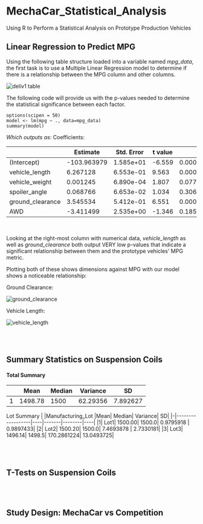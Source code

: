 # MechaCar_Statistical_Analysis
Using R to Perform a Statistical Analysis on Prototype Production Vehicles


## Linear Regression to Predict MPG

Using the following table structure loaded into a variable named *mpg_data*, the first task is to use a Multiple Linear Regression model to determine if there is a relationship between the MPG column and other columns.</br>

![deliv1 table](https://user-images.githubusercontent.com/14188580/121822791-a0b6d800-cc66-11eb-9460-df3e780636e7.PNG)

The following code will provide us with the p-values needed to determine the statistical significance between each factor.</br>

```
options(scipen = 50)
model <- lm(mpg ~ ., data=mpg_data)
summary(model)
```
*Which outputs as:*
Coefficients:


|                  |Estimate    |Std. Error  |t value |Pr(>t)   |&emsp;|
|------------------|------------|------------|--------|-----------|----|
|(Intercept)       |-103.963979  |1.585e+01   |-6.559  |0.0000000507794    |*** |
|vehicle_length    |6.267128       |6.553e-01   |9.563   |0.0000000000026    |***|
|vehicle_weight    |0.001245   |6.890e-04   |1.807   |0.0776     |.|  
|spoiler_angle     |0.068766      |6.653e-02   |1.034   |0.3069     |   |
|ground_clearance  |3.545534       |5.412e-01   |6.551   |0.0000000521269   |*** |
|AWD               |-3.411499  |2.535e+00   |-1.346  |0.1852     |  |
</br>

Looking at the right-most column with numerical data, *vehicle_length* as well as *ground_clearance* both output VERY low p-values that indicate a significant relationship between them and the prototype vehicles' MPG metric.</br>

Plotting both of these shows dimensions against MPG with our model shows a noticeable relationship:

Ground Clearance:

![ground_clearance](https://user-images.githubusercontent.com/14188580/121828853-78d76c80-cc86-11eb-80c5-3a3d11f18b9a.png)

Vehicle Length:

![vehicle_length](https://user-images.githubusercontent.com/14188580/121828855-7b39c680-cc86-11eb-96be-b8d1ae258a1f.png)




<br></br>



## Summary Statistics on Suspension Coils

#### Total Summary
||Mean| Median| Variance| SD|
|-|---|-------|---------|---|
1| 1498.78| 1500| 62.29356| 7.892627|


Lot Summary
| |Manufacturing_Lot |Mean| Median| Variance| SD|
|-|------------------|----|-------|--------|----|
|1| Lot1| 1500.00| 1500.0| 0.9795918  | 0.9897433|
|2| Lot2| 1500.20| 1500.0| 7.4693878  | 2.7330181|
|3| Lot3| 1496.14| 1498.5| 170.2861224| 13.0493725|



<br></br>

## T-Tests on Suspension Coils



<br></br>

## Study Design: MechaCar vs Competition
